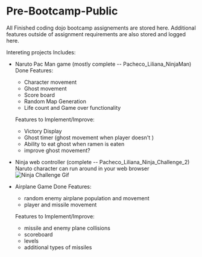 # Pre-Bootcamp-Public
All Finished coding dojo bootcamp assignements are stored here. Additional features outside of assignment requirements are also stored and logged here. 

Intereting projects Includes:
- Naruto Pac Man game (mostly complete -- Pacheco_Liliana_NinjaMan)
    Done Features:
    - Character movement
    - Ghost movement
    - Score board
    - Random Map Generation
    - Life count and Game over functionality
    
    Features to Implement/Improve:
    - Victory Display
    - Ghost timer (ghost movement when player doesn't )
    - Ability to eat ghost when ramen is eaten
    - improve ghost movement?
    
- Ninja web controller (complete -- Pacheco_Liliana_Ninja_Challenge_2)
    Naruto character can run around in your web browser   
![Ninja Challenge Gif](https://github.com/lilipach/Pre-Bootcamp-Public/blob/master/Project%20Gifs/ninja_challenge.gif)
    
- Airplane Game
    Done Features: 
    - random enemy airplane population and movement
    - player and missile movement
    
    Features to Implement/Improve:
    - missile and enemy plane collisions
    - scoreboard
    - levels
    - additional types of missiles
 
